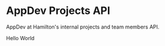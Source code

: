 # AppDev Projects API

AppDev at Hamilton's internal projects and team members API.

Hello World

<!-- ## Table of Contents

- [Installation](#installation)
- [Usage](#usage)
- [Contributing](#contributing)
- [License](#license)

## Installation

Describe how to install and set up the project, including any dependencies that need to be installed.

## Usage

Provide instructions on how to use the project, including any relevant code snippets or examples.

## Contributing

Explain how others can contribute to the project, including guidelines for submitting pull requests or bug reports.

## License

Include information about the project's license and any relevant copyright information. -->
